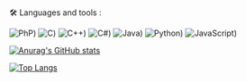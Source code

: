 🛠 Languages and tools :

![PhP](https://img.shields.io/badge/PHP-777BB4?style=for-the-badge&logo=php&logoColor=white))
![C](https://img.shields.io/badge/C-777BB4?style=for-the-badge&logo=c&logoColor=white))
![C++](https://img.shields.io/badge/C++-777BB4?style=for-the-badge&logo=C%2B%2B-00599C&logoColor=white))
![C#](https://img.shields.io/badge/C#-777BB4?style=for-the-badge&logo=c-sharp&logoColor=white))
![Java](https://img.shields.io/badge/Java-777BB4?style=for-the-badge&logo=java&logoColor=white))
![Python](https://img.shields.io/badge/Python-777BB4?style=for-the-badge&logo=python&logoColor=white))
![JavaScript](https://img.shields.io/badge/JavaScript-777BB4?style=for-the-badge&logo=js&logoColor=white))




[![Anurag's GitHub stats](https://github-readme-stats.vercel.app/api?username=paulingaillot&theme=dracula&show_icons=true&count_private=true)](https://github.com/anuraghazra/github-readme-stats)

[![Top Langs](https://github-readme-stats.vercel.app/api/top-langs/?username=paulingaillot&theme=dracula&layout=compact)](https://github.com/anuraghazra/github-readme-stats)


